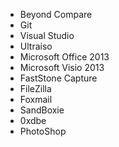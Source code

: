 * Beyond Compare
* Git
* Visual Studio
* Ultraiso
* Microsoft Office 2013
* Microsoft Visio 2013
* FastStone Capture
* FileZilla
* Foxmail
* SandBoxie
* 0xdbe
* PhotoShop

